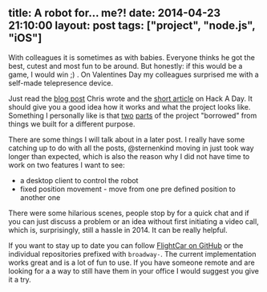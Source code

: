 title: A robot for... me?!
date: 2014-04-23 21:10:00
layout: post
tags: ["project", "node.js", "iOS"]
---
With colleagues it is sometimes as with babies. Everyone thinks he got the best, cutest and most fun to be around. But honestly: if this would be a game, I would win ;) . On Valentines Day my colleagues surprised me with a self-made telepresence device.
<!--MORE-->

Just read the [blog post][1] Chris wrote and the [short article][2] on Hack A Day. It should give you a good idea how it works and what the project looks like. Something I personally like is that [two][3] [parts][4] of the project "borrowed" from things we built for a different purpose. 

There are some things I will talk about in a later post. I really have some catching up to do with all the posts, @sternenkind moving in just took way longer than expected, which is also the reason why I did not have time to work on two features I want to see:

- a desktop client to control the robot
- fixed position movement - move from one pre defined position to another one

There were some hilarious scenes, people stop by for a quick chat and if you can just discuss a problem or an idea without first initiating a video call, which is, surprisingly, still a hassle in 2014. It can be really helpful.

If you want to stay up to date you can follow [FlightCar on GitHub][5] or the individual repositories prefixed with `broadway-`. The current implementation works great and is a lot of fun to use. If you have someone remote and are looking for a a way to still have them in your office I would suggest you give it a try.

[1]: http://blog.printf.net/articles/2014/03/18/a-robot-for-timo/
[2]: http://hackaday.com/2014/03/27/telepresence-robot-proves-its-a-small-world-after-all/
[3]: https://github.com/flightcar/broadway-nodejs
[4]: https://github.com/flightcar/broadway-ios-remote
[5]: https://github.com/flightcar